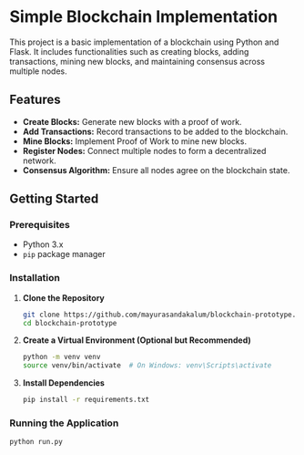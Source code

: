 # Simple Blockchain Implementation

This project is a basic implementation of a blockchain using Python and Flask. It includes functionalities such as creating blocks, adding transactions, mining new blocks, and maintaining consensus across multiple nodes.

## Features

- **Create Blocks:** Generate new blocks with a proof of work.
- **Add Transactions:** Record transactions to be added to the blockchain.
- **Mine Blocks:** Implement Proof of Work to mine new blocks.
- **Register Nodes:** Connect multiple nodes to form a decentralized network.
- **Consensus Algorithm:** Ensure all nodes agree on the blockchain state.

## Getting Started

### Prerequisites

- Python 3.x
- `pip` package manager

### Installation

1. **Clone the Repository**

    ```bash
    git clone https://github.com/mayurasandakalum/blockchain-prototype.git
    cd blockchain-prototype
    ```

2. **Create a Virtual Environment (Optional but Recommended)**

    ```bash
    python -m venv venv
    source venv/bin/activate  # On Windows: venv\Scripts\activate
    ```

3. **Install Dependencies**

    ```bash
    pip install -r requirements.txt
    ```

### Running the Application

```bash
python run.py
